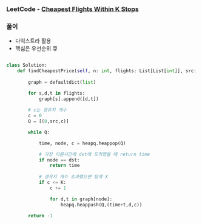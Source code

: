 ### LeetCode - [Cheapest Flights Within K Stops](https://leetcode.com/problems/cheapest-flights-within-k-stops/)

### 풀이

* 다익스트라 활용
* 핵심은 우선순위 큐

```Python

class Solution:
    def findCheapestPrice(self, n: int, flights: List[List[int]], src: int, dst: int, K: int) -> int:
         
        graph = defaultdict(list)

        for s,d,t in flights:
            graph[s].append([d,t])
        
        # c는 경유지 개수
        c = 0
        Q = [(0,src,c)]

        while Q:

            time, node, c = heapq.heappop(Q)

            # 가장 이른시간에 dst에 도착했을 때 return time
            if node == dst:
                return time
            
            # 경유지 개수 초과했으면 탐색 X
            if c <= K:
                c += 1

                for d,t in graph[node]:
                    heapq.heappush(Q,(time+t,d,c))
        
        return -1

```